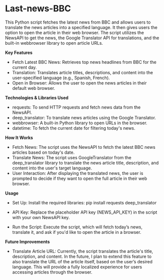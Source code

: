 # Last-news-BBC

This Python script fetches the latest news from BBC and allows users to translate the news articles into a specified language. It then gives users the option to open the article in their web browser. The script utilizes the NewsAPI to get the news, the Google Translator API for translations, and the built-in webbrowser library to open article URLs.

**Key Features**
* Fetch Latest BBC News: Retrieves top news headlines from BBC for the current day.
* Translation: Translates article titles, descriptions, and content into the user-specified language (e.g., Spanish, French).
* Open in Browser: Allows the user to open the news articles in their default web browser.

**Technologies & Libraries Used**
* requests: To send HTTP requests and fetch news data from the NewsAPI.
* deep_translator: To translate news articles using the Google Translator.
* webbrowser: A built-in Python library to open URLs in the browser.
* datetime: To fetch the current date for filtering today's news.

**How It Works**
* Fetch News: The script uses the NewsAPI to fetch the latest BBC news articles based on today's date.
* Translate News: The script uses GoogleTranslator from the deep_translator library to translate the news article title, description, and content into the user's target language.
* User Interaction: After displaying the translated news, the user is prompted to decide if they want to open the full article in their web browser.

**Usage**
* Set Up: Install the required libraries:
pip install requests deep_translator

* API Key: Replace the placeholder API key (NEWS_API_KEY) in the script with your own NewsAPI key.
  
* Run the Script: Execute the script, which will fetch today’s news, translate it, and ask if you'd like to open the article in a browser.

**Future Improvements**
* Translate Article URL: Currently, the script translates the article's title, description, and content. In the future, I plan to extend this feature to also translate the URL of the article itself, based on the user’s desired language. This will provide a fully localized experience for users accessing articles through the browser.
